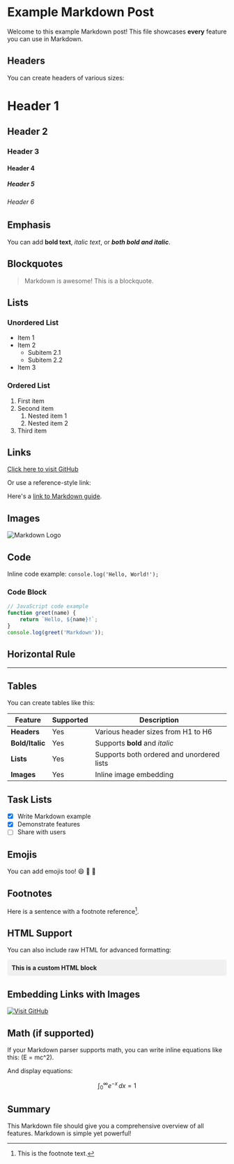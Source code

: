 
# Example Markdown Post

Welcome to this example Markdown post! This file showcases **every** feature you can use in Markdown.

## Headers

You can create headers of various sizes:

# Header 1
## Header 2
### Header 3
#### Header 4
##### Header 5
###### Header 6

## Emphasis

You can add **bold text**, *italic text*, or ***both bold and italic***.

## Blockquotes

> Markdown is awesome! This is a blockquote.

## Lists

### Unordered List

- Item 1
- Item 2
  - Subitem 2.1
  - Subitem 2.2
- Item 3

### Ordered List

1. First item
2. Second item
   1. Nested item 1
   2. Nested item 2
3. Third item

## Links

[Click here to visit GitHub](https://github.com)

Or use a reference-style link:

Here's a [link to Markdown guide][markdown-guide].

[markdown-guide]: https://www.markdownguide.org

## Images

![Markdown Logo](https://markdown-here.com/img/icon256.png)

## Code

Inline code example: `console.log('Hello, World!');`

### Code Block

```js
// JavaScript code example
function greet(name) {
    return `Hello, ${name}!`;
}
console.log(greet('Markdown'));
```

## Horizontal Rule

---

## Tables

You can create tables like this:

| Feature        | Supported  | Description                        |
|----------------|------------|------------------------------------|
| **Headers**    | Yes        | Various header sizes from H1 to H6 |
| **Bold/Italic**| Yes        | Supports **bold** and *italic*     |
| **Lists**      | Yes        | Supports both ordered and unordered lists |
| **Images**     | Yes        | Inline image embedding             |

## Task Lists

- [x] Write Markdown example
- [x] Demonstrate features
- [ ] Share with users

## Emojis

You can add emojis too! :smile: :tada: :rocket:

## Footnotes

Here is a sentence with a footnote reference[^1].

[^1]: This is the footnote text.

## HTML Support

You can also include raw HTML for advanced formatting:

<div style="background-color: #f0f0f0; padding: 10px; border-radius: 5px;">
  <strong>This is a custom HTML block</strong>
</div>

## Embedding Links with Images

[![Visit GitHub](https://github.githubassets.com/images/modules/logos_page/GitHub-Mark.png)](https://github.com)

## Math (if supported)

If your Markdown parser supports math, you can write inline equations like this: \(E = mc^2\).

And display equations:

$$
\int_0^\infty e^{-x} \, dx = 1
$$

## Summary

This Markdown file should give you a comprehensive overview of all features. Markdown is simple yet powerful!
